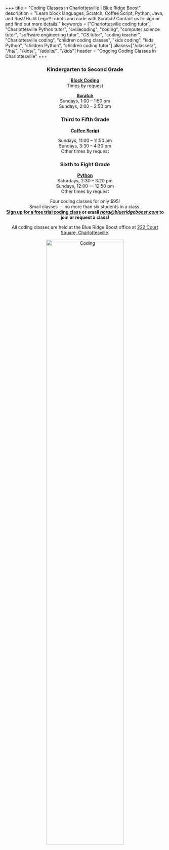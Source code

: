+++
title = "Coding Classes in Charlottesville | Blue Ridge Boost"
description = "Learn block languages, Scratch, Coffee Script, Python, Java, and Rust! Build Lego&reg; robots and code with Scratch! Contact us to sign or and find out more details!"
keywords = ["Charlottesville coding tutor", "Charlottesville Python tutor", "cvillecoding", "coding", "computer science tutor", "software engineering tutor", "CS tutor", "coding teacher", "Charlottesville coding", "children coding classes", "kids coding", "kids Python", "children Python", "children coding tutor"]
aliases=["/classes/", "/hs/", "/kids/", "/adults/", "/kids"]
header = "Ongoing Coding Classes in Charlottesville"
+++

<div class="container">

<div class="row">

<div class="row" align="center">
<div class="col-sm-4" align="center">
<h3>Kindergarten to Second Grade</h3>
<p></p>
<a href="/class/coding/kids-block-coding"><b>Block Coding</b></a><br>
Times by request
<p>

<p>
<a href="/class/coding/scratch"><b>Scratch</b></a><br>
Sundays, 1:00 &ndash; 1:50 pm <br>
Sundays, 2:00 &ndash; 2:50 pm
</div>




<div class="col-sm-3" align="center">
<h3>Third to Fifth Grade</h3>
<p></p>
<a href="/class/coding/tweens-coffee-script"><b>Coffee Script</b></a> 
<p>
Sundays, 11:00 &ndash; 11:50 am<br>
Sundays, 3:30 &ndash; 4:30 pm<br>
Other times by request
<p>

</p>


</div>
<div class="col-sm-3" align="center">
<h3>Sixth to Eight Grade</h3>
<p></p>
<a href="/class/coding/middle-school-python"><b>Python</b></a></br>
Saturdays, 2:30 &ndash; 3:20 pm<br>
Sundays, 12:00 &mdash; 12:50 pm<br>
Other times by request<br>
<p>
</p>


</div>
</div>

<p></p>



<div class="row">
<div class="col-md-12" align="center">

<p></p>
<div class="lightnote">
Four coding classes for only $95!<br>
Small classes &mdash; no more than six students in a class.
</div>

<div>
<!-- <b>Free trial coding classes every Saturday at 10 am and every Sunday at 4:30 pm.</b><br> -->
<b>
<a href="https://trialcodingclasses.youcanbook.me/">Sign up for a free trial coding class</a> or email <a href="mailto:nora@blueridgeboost.com"><em>nora@blueridgeboost.com</em></a> to join or request a class!  </b>
</div>


<p>

</p></p>

<div class="hanging">All coding classes are held at the Blue Ridge Boost office at <a href="https://www.google.com/maps/place/222+Court+Square,+Charlottesville,+VA+22902/@38.0310664,-78.4791609,17z/data=!3m1!4b1!4m5!3m4!1s0x89b38627a3559ba7:0x8f9b07d311b4dd9b!8m2!3d38.0310622!4d-78.4769669">222 Court Square, Charlottesville</a>. </div>

<p></p>
<p>
<img src="/images/coding.webp" width="70%" alt="Coding">
</div>
</div>

</div>
<p>
</p>



